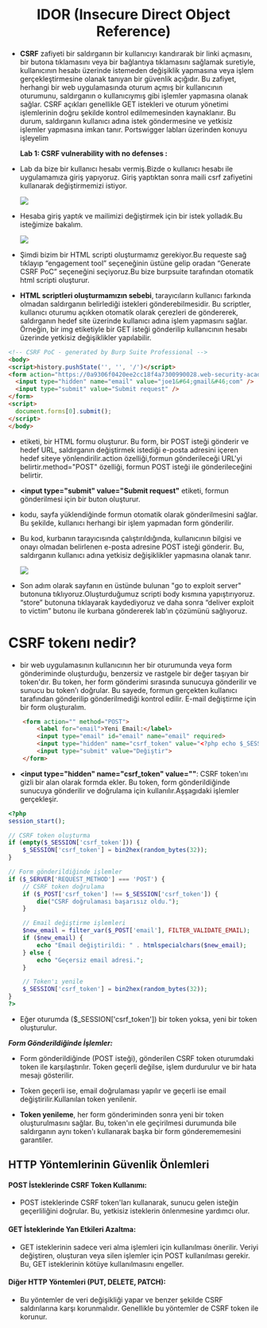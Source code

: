 <h1 align="center">IDOR (Insecure Direct Object Reference)</h1>

- **CSRF** zafiyeti bir saldırganın bir kullanıcıyı kandırarak bir linki açmasını, bir butona tıklamasını veya bir bağlantıya tıklamasını sağlamak suretiyle,
  kullanıcının hesabı üzerinde istemeden değişiklik yapmasına veya işlem gerçekleştirmesine olanak tanıyan bir güvenlik açığıdır.
  Bu zafiyet, herhangi bir web uygulamasında oturum açmış bir kullanıcının oturumunu, saldırganın o kullanıcıymış gibi işlemler yapmasına olanak sağlar.
  CSRF açıkları genellikle GET istekleri ve oturum yönetimi işlemlerinin doğru şekilde kontrol edilmemesinden kaynaklanır.
  Bu durum, saldırganın kullanıcı adına istek göndermesine ve yetkisiz işlemler yapmasına imkan tanır.
  Portswigger labları üzerinden konuyu işleyelim


  **Lab 1: CSRF vulnerability with no defenses :**
- Lab da bize bir kullanıcı hesabı vermiş.Bizde o kullanıcı hesabı ile uygulamamıza giriş yapıyoruz.
   Giriş yaptıktan sonra maili csrf zafiyetini kullanarak değiştirmemizi istiyor. 
  
  ![](https://github.com/Yakup-uzn/Web-Security/blob/e9a2f1554f7d8105faf395447e4e1a189d9846cd/CSRF%20(Cross%20Site%20Request%20Forgery)/csrf%20ekran%20resimleri/1.png)

- Hesaba giriş yaptık ve mailimizi değiştirmek için bir istek yolladık.Bu isteğimize bakalım.

  ![](https://github.com/Yakup-uzn/Web-Security/blob/e9a2f1554f7d8105faf395447e4e1a189d9846cd/CSRF%20(Cross%20Site%20Request%20Forgery)/csrf%20ekran%20resimleri/2.png)

- Şimdi bizim bir HTML scripti oluşturmamız gerekiyor.Bu requeste sağ tıklayıp “engagement tool” seçeneğinin üstüne gelip oradan “Generate CSRF PoC” seçeneğini seçiyoruz.Bu bize burpsuite tarafından otomatik html scripti oluşturur.

- **HTML scriptleri oluşturmamızın sebebi**, tarayıcıların kullanıcı farkında olmadan saldırganın belirlediği istekleri gönderebilmesidir. Bu scriptler, kullanıcı oturumu açıkken otomatik olarak çerezleri de göndererek, saldırganın hedef site üzerinde kullanıcı adına işlem yapmasını sağlar. Örneğin, bir img etiketiyle bir GET isteği gönderilip kullanıcının hesabı üzerinde yetkisiz değişiklikler yapılabilir.

```html
<!-- CSRF PoC - generated by Burp Suite Professional -->
<body>
<script>history.pushState('', '', '/')</script>
<form action="https://0a9306f0420ee2cc18f4a7300990028.web-security-academy.net/my-account/change-email" method="POST">
  <input type="hidden" name="email" value="joe1&#64;gmail&#46;com" />
  <input type="submit" value="Submit request" />
</form>
<script>
  document.forms[0].submit();
</script>
</body>

```

- <form> etiketi, bir HTML formu oluşturur. Bu form, bir POST isteği gönderir ve hedef URL, saldırganın değiştirmek istediği e-posta adresini içeren hedef siteye yönlendirilir.action özelliği,formun gönderileceği URL'yi belirtir.method="POST" özelliği, formun POST isteği ile gönderileceğini belirtir.

- **<input type="submit" value="Submit request"** etiketi, formun gönderilmesi için bir buton oluşturur.
  
- **<script>document.forms[0].submit();</script>** kodu, sayfa yüklendiğinde formun otomatik olarak gönderilmesini sağlar. Bu şekilde, kullanıcı herhangi bir işlem yapmadan form gönderilir.

- Bu kod, kurbanın tarayıcısında çalıştırıldığında, kullanıcının bilgisi ve onayı olmadan belirlenen e-posta adresine POST isteği gönderir. Bu, saldırganın kullanıcı adına yetkisiz değişiklikler yapmasına olanak tanır.

  ![](https://github.com/Yakup-uzn/Web-Security/blob/df8ab4fb41b0b7d468372d96a6639c6cf85d9f6e/CSRF%20(Cross%20Site%20Request%20Forgery)/csrf%20ekran%20resimleri/3.png)

- Son adım olarak sayfanın en üstünde bulunan "go to exploit server" butonuna tıklıyoruz.Oluşturduğumuz scripti body kısmına yapıştırıyoruz. “store” butonuna tıklayarak kaydediyoruz ve  daha sonra “deliver exploit to victim” butonu ile kurbana göndererek lab’ın çözümünü sağlıyoruz.

# CSRF tokenı nedir?
 - bir web uygulamasının kullanıcının her bir oturumunda veya form gönderiminde oluşturduğu, benzersiz ve rastgele bir değer taşıyan bir token'dır.
Bu token, her form gönderimi sırasında sunucuya gönderilir ve sunucu bu token'ı doğrular. Bu sayede, formun gerçekten kullanıcı tarafından gönderilip gönderilmediği kontrol edilir.
E-mail değiştirme için bir form oluşturalım.

```html
    <form action="" method="POST">
        <label for="email">Yeni Email:</label>
        <input type="email" id="email" name="email" required>
        <input type="hidden" name="csrf_token" value="<?php echo $_SESSION['csrf_token']; ?>">
        <input type="submit" value="Değiştir">
    </form>
```
- **<input type="hidden" name="csrf_token" value="<?php echo $_SESSION['csrf_token']; ?>"**: CSRF token'ını gizli bir alan olarak formda ekler. Bu token, form gönderildiğinde sunucuya gönderilir ve doğrulama için kullanılır.Aşşagıdaki işlemler gerçekleşir.

```php
<?php
session_start();

// CSRF token oluşturma
if (empty($_SESSION['csrf_token'])) {
    $_SESSION['csrf_token'] = bin2hex(random_bytes(32));
}

// Form gönderildiğinde işlemler
if ($_SERVER['REQUEST_METHOD'] === 'POST') {
    // CSRF token doğrulama
    if ($_POST['csrf_token'] !== $_SESSION['csrf_token']) {
        die("CSRF doğrulaması başarısız oldu.");
    }

    // Email değiştirme işlemleri
    $new_email = filter_var($_POST['email'], FILTER_VALIDATE_EMAIL);
    if ($new_email) {
        echo "Email değiştirildi: " . htmlspecialchars($new_email);
    } else {
        echo "Geçersiz email adresi.";
    }

    // Token'ı yenile
    $_SESSION['csrf_token'] = bin2hex(random_bytes(32));
}
?>
```
- Eğer oturumda ($_SESSION['csrf_token']) bir token yoksa, yeni bir token oluşturulur.

***Form Gönderildiğinde İşlemler:***

- Form gönderildiğinde (POST isteği), gönderilen CSRF token oturumdaki token ile karşılaştırılır.
Token geçerli değilse, işlem durdurulur ve bir hata mesajı gösterilir.

- Token geçerli ise, email doğrulaması yapılır ve geçerli ise email değiştirilir.Kullanılan token yenilenir.

- **Token yenileme**, her form gönderiminden sonra yeni bir token oluşturulmasını sağlar. Bu, token'ın ele geçirilmesi durumunda bile saldırganın aynı token'ı kullanarak başka bir form gönderememesini garantiler.

## HTTP Yöntemlerinin Güvenlik Önlemleri

#### POST İsteklerinde CSRF Token Kullanımı:
- POST isteklerinde CSRF token'ları kullanarak, sunucu gelen isteğin geçerliliğini doğrular. Bu, yetkisiz isteklerin önlenmesine yardımcı olur.

#### GET İsteklerinde Yan Etkileri Azaltma:
- GET isteklerinin sadece veri alma işlemleri için kullanılması önerilir. Veriyi değiştiren, oluşturan veya silen işlemler için POST kullanılması gerekir. Bu, GET isteklerinin kötüye kullanılmasını engeller.

#### Diğer HTTP Yöntemleri (PUT, DELETE, PATCH):
- Bu yöntemler de veri değişikliği yapar ve benzer şekilde CSRF saldırılarına karşı korunmalıdır. Genellikle bu yöntemler de CSRF token ile korunur.
